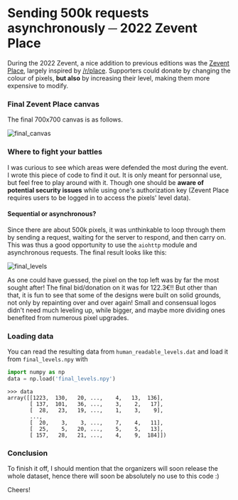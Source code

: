 # Sending 500k requests asynchronously ─ 2022 Zevent Place
During the 2022 Zevent, a nice addition to previous editions was the [Zevent Place](https://place.zevent.fr/), largely inspired by [/r/place](https://www.reddit.com/r/place/). Supporters could donate by changing the colour of pixels, **but also** by increasing their level, making them more expensive to modify.

### Final Zevent Place canvas
The final 700x700 canvas is as follows.

![final_canvas](https://user-images.githubusercontent.com/114467748/192801571-8415fc8b-0c04-45e8-9392-5ceaa85ac769.png)

### Where to fight your battles
I was curious to see which areas were defended the most during the event. I wrote this piece of code to find it out. It is only meant for personnal use, but feel free to play around with it. Though one should be **aware of potential security issues** while using one's authorization key (Zevent Place requires users to be logged in to access the pixels' level data).

#### Sequential or asynchronous?
Since there are about 500k pixels, it was unthinkable to loop through them by sending a request, waiting for the server to respond, and then carry on. This was thus a good opportunity to use the `aiohttp` module and asynchronous requests. The final result looks like this:

![final_levels](https://user-images.githubusercontent.com/114467748/192817824-ec49a779-01fe-4c4a-9697-e1a3a4fce204.png)

As one could have guessed, the pixel on the top left was by far the most sought after! The final bid/donation on it was for 122.3€!! But other than that, it is fun to see that some of the designs were built on solid grounds, not only by repainting over and over again! Small and consensual logos didn't need much leveling up, while bigger, and maybe more dividing ones benefited from numerous pixel upgrades.

### Loading data
You can read the resulting data from `human_readable_levels.dat` and load it from `final_levels.npy` with
```python
import numpy as np
data = np.load('final_levels.npy')
```
```
>>> data
array([[1223,  130,   20, ...,    4,   13,  136],
       [ 137,  101,   36, ...,    3,    2,   17],
       [  28,   23,   19, ...,    1,    3,    9],
       ...,
       [  20,    3,    3, ...,    7,    4,   11],
       [  25,    5,   20, ...,    5,    5,   13],
       [ 157,   28,   21, ...,    4,    9,  184]])
```

### Conclusion
To finish it off, I should mention that the organizers will soon release the whole dataset, hence there will soon be absolutely no use to this code :)

Cheers!
